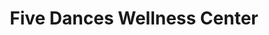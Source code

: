 ---
title: "Five Dances Wellness Center"
url: /brunswick/five-dances-wellness-center/
shop: massage
---